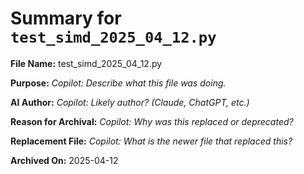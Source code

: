 # Summary for `test_simd_2025_04_12.py`

**File Name:** test_simd_2025_04_12.py

**Purpose:** _Copilot: Describe what this file was doing._

**AI Author:** _Copilot: Likely author? (Claude, ChatGPT, etc.)_

**Reason for Archival:** _Copilot: Why was this replaced or deprecated?_

**Replacement File:** _Copilot: What is the newer file that replaced this?_ 

**Archived On:** 2025-04-12
